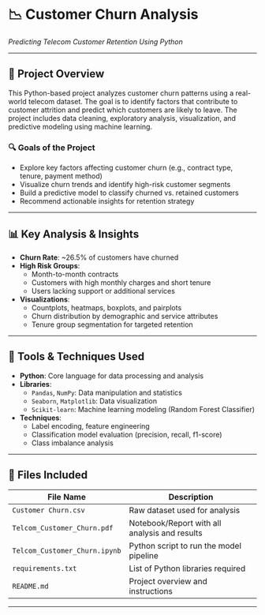 # 📉 Customer Churn Analysis  
*Predicting Telecom Customer Retention Using Python*

---

## 🧭 Project Overview

This Python-based project analyzes customer churn patterns using a real-world telecom dataset. The goal is to identify factors that contribute to customer attrition and predict which customers are likely to leave. The project includes data cleaning, exploratory analysis, visualization, and predictive modeling using machine learning.

### 🔍 Goals of the Project

- Explore key factors affecting customer churn (e.g., contract type, tenure, payment method)
- Visualize churn trends and identify high-risk customer segments
- Build a predictive model to classify churned vs. retained customers
- Recommend actionable insights for retention strategy

---

## 📊 Key Analysis & Insights

- **Churn Rate**: ~26.5% of customers have churned
- **High Risk Groups**:
  - Month-to-month contracts
  - Customers with high monthly charges and short tenure
  - Users lacking support or additional services
- **Visualizations**:
  - Countplots, heatmaps, boxplots, and pairplots
  - Churn distribution by demographic and service attributes
  - Tenure group segmentation for targeted retention

---

## 🧰 Tools & Techniques Used

- **Python**: Core language for data processing and analysis
- **Libraries**:  
  - `Pandas`, `NumPy`: Data manipulation and statistics  
  - `Seaborn`, `Matplotlib`: Data visualization  
  - `Scikit-learn`: Machine learning modeling (Random Forest Classifier)
- **Techniques**:
  - Label encoding, feature engineering
  - Classification model evaluation (precision, recall, f1-score)
  - Class imbalance analysis

---

## 📁 Files Included

| File Name                     | Description                                      |
|-------------------------------|--------------------------------------------------|
| `Customer Churn.csv`          | Raw dataset used for analysis                    |
| `Telcom_Customer_Churn.pdf`   | Notebook/Report with all analysis and results    |
| `Telcom_Customer_Churn.ipynb` | Python script to run the model pipeline          |
| `requirements.txt`            | List of Python libraries required                |
| `README.md`                   | Project overview and instructions                |

---
